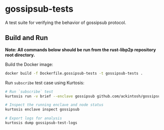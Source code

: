 # gossipsub-tests

A test suite for verifying the behavior of gossipsub protocol.

## Build and Run

**Note: All commands below should be run from the rust-libp2p repository root directory.**

Build the Docker image:
```bash
docker build -f Dockerfile.gossipsub-tests -t gossipsub-tests .
```

Run `subscribe` test case using Kurtosis:
```bash
# Run `subscribe` test
kurtosis run -v brief --enclave gossipsub github.com/ackintosh/gossipsub-package --args-file gossipsub-tests/subscribe.yaml

# Inspect the running enclave and node status
kurtosis enclave inspect gossipsub

# Export logs for analysis
kurtosis dump gossipsub-test-logs
```
